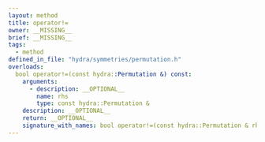```yaml
---
layout: method
title: operator!=
owner: __MISSING__
brief: __MISSING__
tags:
  - method
defined_in_file: "hydra/symmetries/permutation.h"
overloads:
  bool operator!=(const hydra::Permutation &) const:
    arguments:
      - description: __OPTIONAL__
        name: rhs
        type: const hydra::Permutation &
    description: __OPTIONAL__
    return: __OPTIONAL__
    signature_with_names: bool operator!=(const hydra::Permutation & rhs) const
---
```

